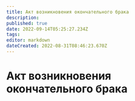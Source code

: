 ```yaml
---
title: Акт возникновения окончательного брака
description: 
published: true
date: 2022-09-14T05:25:27.234Z
tags: 
editor: markdown
dateCreated: 2022-08-31T08:46:23.670Z
---
```


# Акт возникновения окончательного брака

